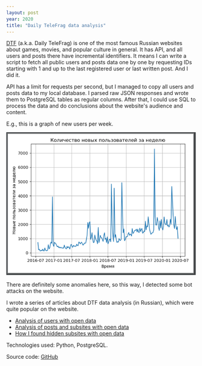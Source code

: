 ```yaml
---
layout: post
year: 2020
title: "Daily TeleFrag data analysis"
---
```


[DTF](https://dtf.ru/) (a.k.a. Daily TeleFrag) is one of the most famous Russian websites about games, movies, and popular culture in general. It has API, and all users and posts there have incremental identifiers. It means I can write a script to fetch all public users and posts data one by one by requesting IDs starting with 1 and up to the last registered user or last written post. And I did it.

API has a limit for requests per second, but I managed to copy all users and posts data to my local database. I parsed raw JSON responses and wrote them to PostgreSQL tables as regular columns. After that, I could use SQL to process the data and do conclusions about the website's audience and content.

E.g., this is a graph of new users per week.

![](/assets/img/side-projects/dtf_new_users.PNG)

There are definitely some anomalies here, so this way, I detected some bot attacks on the website.

I wrote a series of articles about DTF data analysis (in Russian), which were quite popular on the website.

- [Analysis of users with open data](https://dtf.ru/flood/157826)
- [Analysis of posts and subsites with open data](https://dtf.ru/flood/167514)
- [How I found hidden subsites with open data](https://dtf.ru/u/354-evgeniy-prihodko/171552)

Technologies used: Python, PostgreSQL.

Source code: [GitHub](https://github.com/binary-machinery/ochoba_data_mining)
